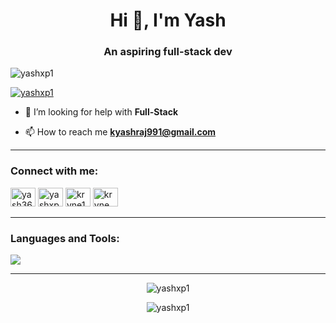 <h1 align="center">Hi 👋, I'm Yash</h1>
<h3 align="center">An aspiring full-stack dev</h3>

<p align="left">
  <img src="https://komarev.com/ghpvc/?username=yashxp1&label=Profile%20views&color=0e75b6&style=flat" alt="yashxp1" />
</p>

<p align="left">
  <a href="https://twitter.com/yashxp1" target="blank">
    <img src="https://img.shields.io/twitter/follow/yashxp1?logo=twitter&style=for-the-badge" alt="yashxp1" />
  </a>
</p>

- 🤝 I’m looking for help with **Full-Stack**

- 📫 How to reach me **kyashraj991@gmail.com**

---

<h3 align="left">Connect with me:</h3>
<p align="left">
  <a href="https://dev.to/yash360" target="blank"><img src="https://raw.githubusercontent.com/rahuldkjain/github-profile-readme-generator/master/src/images/icons/Social/devto.svg" alt="yash360" height="30" width="40" /></a>
  <a href="https://twitter.com/yashxp1" target="blank"><img src="https://raw.githubusercontent.com/rahuldkjain/github-profile-readme-generator/master/src/images/icons/Social/twitter.svg" alt="yashxp1" height="30" width="40" /></a>
  <a href="https://instagram.com/krvne1" target="blank"><img src="https://raw.githubusercontent.com/rahuldkjain/github-profile-readme-generator/master/src/images/icons/Social/instagram.svg" alt="krvne1" height="30" width="40" /></a>
  <a href="https://discord.gg/krvne" target="blank"><img src="https://raw.githubusercontent.com/rahuldkjain/github-profile-readme-generator/master/src/images/icons/Social/discord.svg" alt="krvne" height="30" width="40" /></a>
</p>

---

<h3 align="left">Languages and Tools:</h3>

<p align="left">
  <img src="https://skillicons.dev/icons?i=html,css,tailwind,figma,js,vite,ts,react,nextjs,redux,nodejs,express,mongodb,postgres,java,git,postman,firebase,bash" />
</p>

---

<p align="center">
  <img src="https://github-readme-stats.vercel.app/api/top-langs?username=yashxp1&show_icons=true&locale=en&layout=compact" alt="yashxp1" />
</p>

<p align="center">
  <img src="https://github-readme-streak-stats.herokuapp.com/?user=yashxp1&" alt="yashxp1" />
</p>
